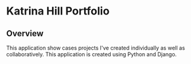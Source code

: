 # Katrina Hill Portfolio

## Overview

This application show cases projects I've created individually as well as collaboratively. This application is created using Python and Django.
